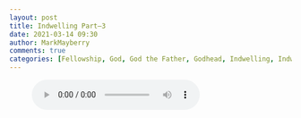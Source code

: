 ```yaml
---
layout: post
title: Indwelling Part—3
date: 2021-03-14 09:30
author: MarkMayberry
comments: true
categories: [Fellowship, God, God the Father, Godhead, Indwelling, Indwelling of the Holy Spirit, Jesus Christ, Sermon]
---
```

<!-- wp:audio -->
<figure class="wp-block-audio"><audio controls src="https://markmayberry.net/wp-content/uploads/bible-study/2021-03-14-am-MM-Indwelling-Part-3.mp3"></audio></figure>
<!-- /wp:audio -->
